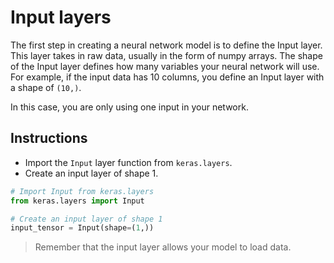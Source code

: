 # Input layers #

The first step in creating a neural network model is to define the Input layer. This layer takes in raw data, usually in the form of numpy arrays. The shape of the Input layer defines how many variables your neural network will use. For example, if the input data has 10 columns, you define an Input layer with a shape of `(10,)`.

In this case, you are only using one input in your network.

## Instructions ##

* Import the `Input` layer function from `keras.layers`.
* Create an input layer of shape 1.

```python
# Import Input from keras.layers
from keras.layers import Input

# Create an input layer of shape 1
input_tensor = Input(shape=(1,))
```

> Remember that the input layer allows your model to load data.